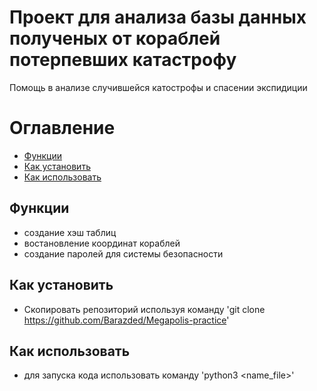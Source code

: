 # Проект для анализа базы данных полученых от кораблей потерпевших катастрофу
Помощь в анализе случившейся катострофы и спасении экспидиции
# Оглавление 
- [Функции](#функции)
- [Как установить](#как-установить)
- [Как использовать](#как-использовать)
## Функции
- создание хэш таблиц
- востановление координат кораблей
- создание паролей для системы безопасности
## Как установить
- Скопировать репозиторий используя команду
'git clone https://github.com/Barazded/Megapolis-practice'
## Как использовать
- для запуска кода использовать команду
'python3 <name_file>'